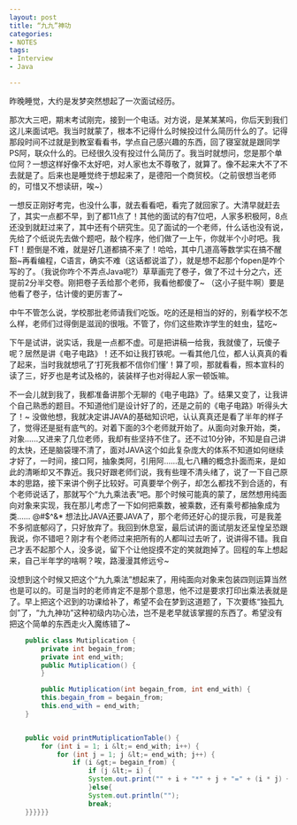 ```yaml
---
layout: post
title: “九九”神功
categories:
- NOTES
tags:
- Interview
- Java

---
```

昨晚睡觉，大约是发梦突然想起了一次面试经历。

那次大三吧，期末考试刚完，接到一个电话。对方说，是某某某吗，你后天到我们这儿来面试吧。我当时就蒙了，根本不记得什么时候投过什么简历什么的了。记得那段时间不过就是到教室看看书，学点自己感兴趣的东西，回了寝室就是跟同学PS阿，联众什么的。已经很久没有投过什么简历了。我当时就想问，您是那个单位阿？一想这样好像不太好吧，对人家也太不尊敬了，就算了。像不起来大不了不去就是了。后来也是睡觉终于想起来了，是德阳一个商贸校。（之前很想当老师的，可惜又不想读研，唉~）

一想反正刚好考完，也没什么事，就去看看吧，看完了就回家了。大清早就赶去了，其实一点都不早，到了都11点了！其他的面试的有7位吧，人家多积极阿，8点还没到就赶过来了，其中还有个研究生。见了面试的一个老师，什么话也没有说，先给了个纸说先去做个题吧，敲个程序，他们做了一上午，你就半个小时吧。我FT！题倒是不难，就是好几道都搞不来了！哈哈，其中几道高等数学实在搞不醒豁~再看编程，C语言，确实不难（这话都说滥了），就是想不起那个fopen是咋个写的了。（我说你咋个不弄点Java呢?）草草画完了卷子，做了不过十分之六，还提前2分半交卷。刚把卷子丢给那个老师，我看他都傻了~ （这小子挺牛啊）要是他看了卷子，估计傻的更厉害了~

中午不管怎么说，学校那批老师请我们吃饭。吃的还是相当的好的，别看学校不怎么样，老师们过得倒是滋润的很哦。不管了，你们这些欺诈学生的蛀虫，猛吃~ 
 
下午是试讲，说实话，我是一点都不虚。可是把讲稿一给我，我就傻了，玩傻子呢？居然是讲《电子电路》！还不如让我打铁呢。一看其他几位，都人认真真的看了起来，当时我就想吼了‘打死我都不信你们懂’！算了呗，那就看看，照本宣科的读了三，好歹也是考试及格的，装装样子也对得起人家一顿饭嘛。 

不一会儿就到我了，我都准备讲那个无聊的《电子电路》了。结果又变了，让我讲个自己熟悉的题目。不知道他们是设计好了的，还是之前的《电子电路》听得头大了！~ 没做他想，我就决定讲JAVA的基础知识吧，认认真真还是看了半年的样子了，觉得还是挺有底气的。对着下面的3个老师就开始了。从面向对象开始，类，对象......又进来了几位老师，我却有些坚持不住了。还不过10分钟，不知是自己讲的太快，还是脑袋理不清了，面对JAVA这个如此复杂庞大的体系不知道如何继续才好了，一时间，接口阿，抽象类阿，引用阿……乱七八糟的概念扑面而来，是如此的清晰却又不靠近。我只好跟老师们说，我有些理不清头绪了，说了一下自己原本的思路，接下来讲个例子比较好。可真要举个例子，却怎么都找不到合适的，有个老师说话了，那就写个“九九乘法表”吧。那个时候可能真的蒙了，居然想用纯面向对象来实现，我在那儿考虑了一下如何把乘数，被乘数，还有乘号都抽象成为类…… @#$^&amp;* 想法比JAVA还要JAVA了，那个老师还好心的提示我，可是我差不多彻底郁闷了，只好放弃了。我回到休息室，最后试讲的面试朋友还呈惶呈恐跟我说，你不错吧？刚才有个老师过来把所有的人都叫过去听了，说讲得不错。我自己才丢不起那个人，没多说，留下个让他捉摸不定的笑就跑掉了。回程的车上想起来，自己半年学的啥啊？唉，路漫漫其修远兮~ 

没想到这个时候又把这个“九九乘法”想起来了，用纯面向对象来包装四则运算当然也是可以的。可是当时的老师肯定不是那个意思，他不过是要求打印出乘法表就是了。早上把这个迟到的功课给补了，希望不会在梦到这道题了，下次要练“独孤九剑”了，“九九神功”这种初级内功心法，岂不是老早就该掌握的东西了。希望没有把这个简单的东西走火入魔练错了~ 

```java
	public class Mutiplication {
  		private int begain_from;
  		private int end_with;
  		public Mutiplication() {
  		}

  		public Mutiplication(int begain_from, int end_with) {
  		this.begain_from = begain_from;
  		this.end_with = end_with;
	}


	public void printMutiplicationTable() {
 		for (int i = 1; i &lt;= end_with; i++) {
  			for (int j = 1; j &lt;= end_with; j++) {
    			if (i &gt;= begain_from) {
      				if (j &lt;= i) {
        			System.out.print("" + i + "*" + j + "=" + (i * j) + ";");
      				}else{
        			System.out.println("");
        			break;
	}}}}}}
```
	

